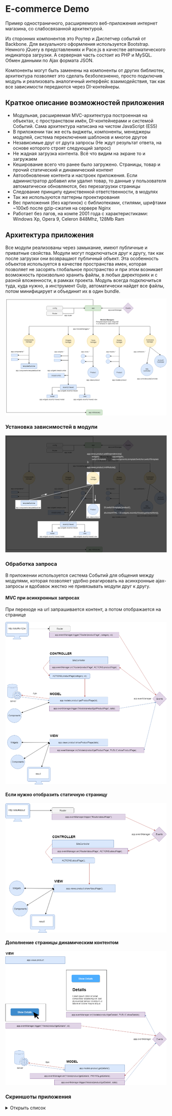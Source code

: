 # E-commerce Demo
Пример одностраничного, расширяемого веб-приложения интернет магазина, со слабосвязанной архитектурой.

Из сторонних компонентов это Роутер и Диспетчер событий от Backbone. Для визуального оформления используется Bootstrap. Немного jQuery в представлениях и Pace.js в качестве автоматического индикатора загрузки.
А серверная часть состоит из PHP и MySQL. Обмен данными по Ajax формата JSON.

Компоненты могут быть заменены на компоненты от других библиотек, архитектура позволяет это сделать безболезненно, просто подключив модуль и реализовать аналогичный интерфейс взаимодействия, так как все зависимости передаются через DI-контейнеры.

## Краткое описание возможностей приложения
- Модульная, расширяемая MVC-архитектура построенная на объектах, с пространством имён, DI-контейнерами и системой Событий. Сама архитектура написана на чистом JavaScript (ES5)
- В приложении так же есть виджеты, компоненты, менеджеры модулей, система переключения шаблонов и многое другое
- Независимые друг от друга запросы (Не ждут результат ответа, на основе которого строят следующий запрос)
- Не жадная загрузка контента. Всё что видим на экране то и загружаем
- Кеширование всего что ранее было загружено. Страницы, товар и прочий статический и динамический контент
- Автообновление контента и настроек приложения. Если администратор добавил или удалил товар, то данные у пользователя автоматически обновляются, без перезагрузки страницы
- Следование принципу единственной ответственности, в модулях
- Так же используются паттерны проектирования
- Вес приложения (без картинок) с библиотеками, стилями, шрифтами ~100кб после gzip-сжатия на сервере Nginx
- Работает без лагов, на компе 2001 года с характеристиками: Windows Xp, Opera 9, Celeron 848Mhz, 128Mb Ram

## Архитектура приложения
Все модули реализованы через замыкание, имеют публичные и приватные свойства. Модули могут подключаться друг к другу, так как после загрузки они возвращают публичный объект. Эта особенность объектов используется в качестве пространства имен, которая позволяет не засорять глобальное пространство и при этом возникает возможность произвольно хранить файлы, в любых директориях и с разной вложенности, в рамках проекта.
Модуль всегда подключиться туда, куда нужно, а инструмент Gulp, автоматически найдет все файлы, потом минифицирует и объединит их в один bundle.

!['архитектура приложения'](/screenshots/app_architecture.png?raw=true)

### Установка зависимостей в модули
!['установка зависимостей в модули'](/screenshots/app_add_dependencies.png?raw=true)

### Обработка запроса
В приложении используется система Событий для общения между модулями, которая позволяет удобно реагировать на асинхронные ajax-запросы и вдобавок жестко не привязывать модули друг к другу.

#### MVC при асинхронных запросах
При переходе на url запрашивается контент, а потом отображается на странице

!['MVC при асинхронных запросах'](/screenshots/app_events_mvc.png?raw=true)

#### Если нужно отобразить статичную страницу

!['отображение статичной страницы'](/screenshots/app_static_page.png?raw=true)

#### Дополнение страницы динамическим контентом

!['дополнение страницы динамическим контентом'](/screenshots/app_view_get_data.png?raw=true)

### Скриншоты приложения
<details><summary>Открыть список</summary>
<p>
  
![](/screenshots/5.jpg?raw=true)

![](/screenshots/4.jpg?raw=true)

![](/screenshots/3.jpg?raw=true)

![](/screenshots/2.jpg?raw=true)

![](/screenshots/1.jpg?raw=true)

![](/screenshots/xp1.JPG?raw=true)

![](/screenshots/xp2.JPG?raw=true)

![](/screenshots/xp3.JPG?raw=true)

![](/screenshots/xp4.JPG?raw=true)

</p>
</details>
